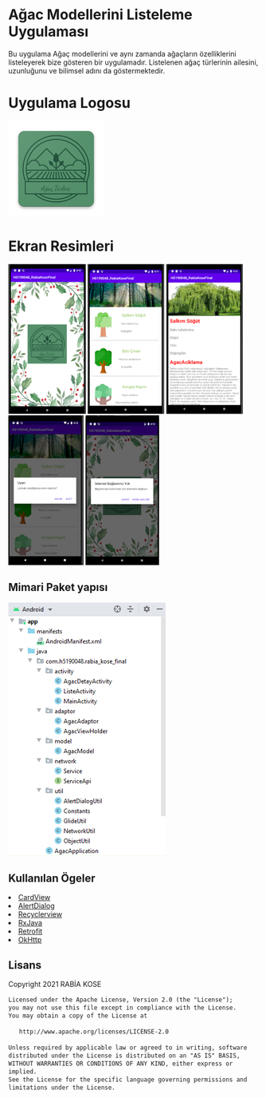 # Ağac Modellerini Listeleme Uygulaması
Bu uygulama Ağaç modellerini ve aynı zamanda ağaçların özelliklerini listeleyerek bize gösteren bir uygulamadır.
Listelenen ağaç türlerinin ailesini, uzunluğunu ve bilimsel adını da göstermektedir.
# Uygulama Logosu

![appicon](https://github.com/rabiaakose/h5190048rabiakose/blob/main/Screens/ic_launcher.png)

<h1 id="EkranResimleri">Ekran Resimleri</h1>
<p>
  <img height= "300"  src="https://github.com/rabiaakose/h5190048rabiakose/blob/main/Screens/1..PNG" alt="SS1" />
  <img height= "300"  src="https://github.com/rabiaakose/h5190048rabiakose/blob/main/Screens/ListeActivity.PNG" alt="SS2" />
  <img height= "300"  src="https://github.com/rabiaakose/h5190048rabiakose/blob/main/Screens/Detay.PNG" alt="SS3" />
  <img height= "300"  src="https://github.com/rabiaakose/h5190048rabiakose/blob/main/Screens/Uyari.PNG" alt="SS4" />
  <img height= "300"  src="https://github.com/rabiaakose/h5190048rabiakose/blob/main/Screens/internet%20yok.PNG" alt="SS4" />
</p>

## Mimari Paket yapısı 
![Architecture](https://github.com/rabiaakose/h5190048rabiakose/blob/main/Screens/mimari%20paket%20yap%C4%B1s%C4%B1.PNG)

## Kullanılan Ögeler 
<li><a href="https://developer.android.com/jetpack/androidx/releases/cardview">CardView</a></li>
<li><a href="https://developer.android.com/reference/android/app/AlertDialog">AlertDialog</a></li>
<li><a href="https://guides.codepath.com/android/using-the-recyclerview">Recyclerview</a></li>
<li><a href="https://github.com/ReactiveX/RxJava">RxJava</a></li>
<li><a href="https://square.github.io/retrofit/">Retrofit</a></li>
<li><a href="https://github.com/square/okhttp">OkHttp</a></li>

## Lisans

 Copyright 2021 RABİA KOSE

    Licensed under the Apache License, Version 2.0 (the "License");
    you may not use this file except in compliance with the License.
    You may obtain a copy of the License at

       http://www.apache.org/licenses/LICENSE-2.0

    Unless required by applicable law or agreed to in writing, software
    distributed under the License is distributed on an "AS IS" BASIS,
    WITHOUT WARRANTIES OR CONDITIONS OF ANY KIND, either express or implied.
    See the License for the specific language governing permissions and
    limitations under the License.
